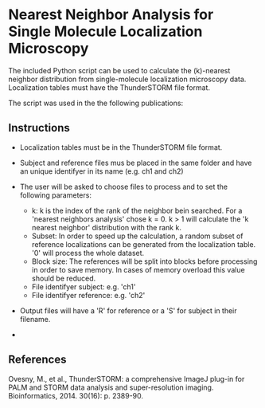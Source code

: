 Nearest Neighbor Analysis for Single Molecule Localization Microscopy
==========

The included Python script can be used to  calculate the (k)-nearest neighbor distribution from single-molecule localization microscopy data.
Localization tables must have the ThunderSTORM file format.

The script was used in the the following publications:

Instructions
-------

- Localization tables must be in the ThunderSTORM file format.
- Subject and reference files mus be placed in the same folder and have an unique identifyer in its name (e.g. ch1 and ch2)
- The user will be asked to choose files to process and to set the following parameters:
    - k: k is the index of the rank of the neighbor bein searched. For a 'nearest neighbors analysis' chose k = 0. k > 1 will calculate the 'k nearest neighbor' distribution with the rank k.
    - Subset: In order to speed up the calculation, a random subset of reference localizations can be generated from the localization table. '0' will process the whole dataset.
    - Block size: The references will be split into blocks before processing in order to save memory. In cases of memory overload this value should be reduced.
    - File identifyer subject: e.g. 'ch1'
    - File identifyer reference: e.g. 'ch2'
  
- Output files will have a 'R' for reference or a 'S' for subject in their filename.
- 

References
-------
Ovesny, M., et al., ThunderSTORM: a comprehensive ImageJ plug-in for PALM and STORM data analysis and super-resolution imaging. Bioinformatics, 2014. 30(16): p. 2389-90. 
